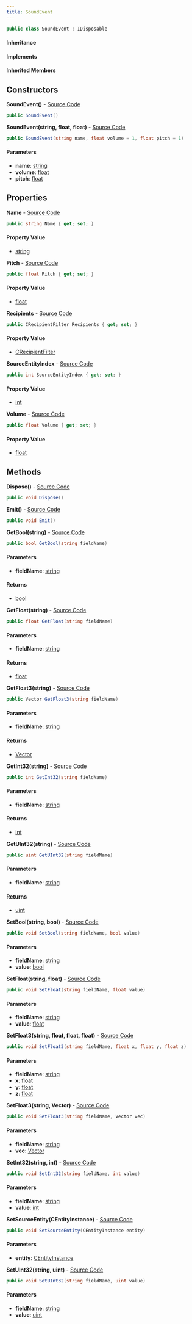 ```yaml
---
title: SoundEvent
---
```


```csharp
public class SoundEvent : IDisposable
```

#### Inheritance

#### Implements

#### Inherited Members

## Constructors

**SoundEvent()** - [Source Code](https://github.com/swiftly-solution/swiftlys2/blob/main/managed/src/SwiftlyS2.Shared/Modules/Sounds/SoundEvent.cs#L54)

```csharp
public SoundEvent()
```

**SoundEvent(string, float, float)** - [Source Code](https://github.com/swiftly-solution/swiftlys2/blob/main/managed/src/SwiftlyS2.Shared/Modules/Sounds/SoundEvent.cs#L61)

```csharp
public SoundEvent(string name, float volume = 1, float pitch = 1)
```

#### Parameters

- **name**: [string](https://learn.microsoft.com/dotnet/api/system.string)
- **volume**: [float](https://learn.microsoft.com/dotnet/api/system.single)
- **pitch**: [float](https://learn.microsoft.com/dotnet/api/system.single)

## Properties

**Name** - [Source Code](https://github.com/swiftly-solution/swiftlys2/blob/main/managed/src/SwiftlyS2.Shared/Modules/Sounds/SoundEvent.cs#L15)

```csharp
public string Name { get; set; }
```

#### Property Value

- [string](https://learn.microsoft.com/dotnet/api/system.string)

**Pitch** - [Source Code](https://github.com/swiftly-solution/swiftlys2/blob/main/managed/src/SwiftlyS2.Shared/Modules/Sounds/SoundEvent.cs#L43)

```csharp
public float Pitch { get; set; }
```

#### Property Value

- [float](https://learn.microsoft.com/dotnet/api/system.single)

**Recipients** - [Source Code](https://github.com/swiftly-solution/swiftlys2/blob/main/managed/src/SwiftlyS2.Shared/Modules/Sounds/SoundEvent.cs#L52)

```csharp
public CRecipientFilter Recipients { get; set; }
```

#### Property Value

- [CRecipientFilter](/docs/api/shared/natives/crecipientfilter)

**SourceEntityIndex** - [Source Code](https://github.com/swiftly-solution/swiftlys2/blob/main/managed/src/SwiftlyS2.Shared/Modules/Sounds/SoundEvent.cs#L25)

```csharp
public int SourceEntityIndex { get; set; }
```

#### Property Value

- [int](https://learn.microsoft.com/dotnet/api/system.int32)

**Volume** - [Source Code](https://github.com/swiftly-solution/swiftlys2/blob/main/managed/src/SwiftlyS2.Shared/Modules/Sounds/SoundEvent.cs#L34)

```csharp
public float Volume { get; set; }
```

#### Property Value

- [float](https://learn.microsoft.com/dotnet/api/system.single)

## Methods

**Dispose()** - [Source Code](https://github.com/swiftly-solution/swiftlys2/blob/main/managed/src/SwiftlyS2.Shared/Modules/Sounds/SoundEvent.cs#L141)

```csharp
public void Dispose()
```

**Emit()** - [Source Code](https://github.com/swiftly-solution/swiftlys2/blob/main/managed/src/SwiftlyS2.Shared/Modules/Sounds/SoundEvent.cs#L135)

```csharp
public void Emit()
```

**GetBool(string)** - [Source Code](https://github.com/swiftly-solution/swiftlys2/blob/main/managed/src/SwiftlyS2.Shared/Modules/Sounds/SoundEvent.cs#L81)

```csharp
public bool GetBool(string fieldName)
```

#### Parameters

- **fieldName**: [string](https://learn.microsoft.com/dotnet/api/system.string)

#### Returns

- [bool](https://learn.microsoft.com/dotnet/api/system.boolean)

**GetFloat(string)** - [Source Code](https://github.com/swiftly-solution/swiftlys2/blob/main/managed/src/SwiftlyS2.Shared/Modules/Sounds/SoundEvent.cs#L111)

```csharp
public float GetFloat(string fieldName)
```

#### Parameters

- **fieldName**: [string](https://learn.microsoft.com/dotnet/api/system.string)

#### Returns

- [float](https://learn.microsoft.com/dotnet/api/system.single)

**GetFloat3(string)** - [Source Code](https://github.com/swiftly-solution/swiftlys2/blob/main/managed/src/SwiftlyS2.Shared/Modules/Sounds/SoundEvent.cs#L127)

```csharp
public Vector GetFloat3(string fieldName)
```

#### Parameters

- **fieldName**: [string](https://learn.microsoft.com/dotnet/api/system.string)

#### Returns

- [Vector](/docs/api/shared/natives/vector)

**GetInt32(string)** - [Source Code](https://github.com/swiftly-solution/swiftlys2/blob/main/managed/src/SwiftlyS2.Shared/Modules/Sounds/SoundEvent.cs#L91)

```csharp
public int GetInt32(string fieldName)
```

#### Parameters

- **fieldName**: [string](https://learn.microsoft.com/dotnet/api/system.string)

#### Returns

- [int](https://learn.microsoft.com/dotnet/api/system.int32)

**GetUInt32(string)** - [Source Code](https://github.com/swiftly-solution/swiftlys2/blob/main/managed/src/SwiftlyS2.Shared/Modules/Sounds/SoundEvent.cs#L101)

```csharp
public uint GetUInt32(string fieldName)
```

#### Parameters

- **fieldName**: [string](https://learn.microsoft.com/dotnet/api/system.string)

#### Returns

- [uint](https://learn.microsoft.com/dotnet/api/system.uint32)

**SetBool(string, bool)** - [Source Code](https://github.com/swiftly-solution/swiftlys2/blob/main/managed/src/SwiftlyS2.Shared/Modules/Sounds/SoundEvent.cs#L76)

```csharp
public void SetBool(string fieldName, bool value)
```

#### Parameters

- **fieldName**: [string](https://learn.microsoft.com/dotnet/api/system.string)
- **value**: [bool](https://learn.microsoft.com/dotnet/api/system.boolean)

**SetFloat(string, float)** - [Source Code](https://github.com/swiftly-solution/swiftlys2/blob/main/managed/src/SwiftlyS2.Shared/Modules/Sounds/SoundEvent.cs#L106)

```csharp
public void SetFloat(string fieldName, float value)
```

#### Parameters

- **fieldName**: [string](https://learn.microsoft.com/dotnet/api/system.string)
- **value**: [float](https://learn.microsoft.com/dotnet/api/system.single)

**SetFloat3(string, float, float, float)** - [Source Code](https://github.com/swiftly-solution/swiftlys2/blob/main/managed/src/SwiftlyS2.Shared/Modules/Sounds/SoundEvent.cs#L116)

```csharp
public void SetFloat3(string fieldName, float x, float y, float z)
```

#### Parameters

- **fieldName**: [string](https://learn.microsoft.com/dotnet/api/system.string)
- **x**: [float](https://learn.microsoft.com/dotnet/api/system.single)
- **y**: [float](https://learn.microsoft.com/dotnet/api/system.single)
- **z**: [float](https://learn.microsoft.com/dotnet/api/system.single)

**SetFloat3(string, Vector)** - [Source Code](https://github.com/swiftly-solution/swiftlys2/blob/main/managed/src/SwiftlyS2.Shared/Modules/Sounds/SoundEvent.cs#L122)

```csharp
public void SetFloat3(string fieldName, Vector vec)
```

#### Parameters

- **fieldName**: [string](https://learn.microsoft.com/dotnet/api/system.string)
- **vec**: [Vector](/docs/api/shared/natives/vector)

**SetInt32(string, int)** - [Source Code](https://github.com/swiftly-solution/swiftlys2/blob/main/managed/src/SwiftlyS2.Shared/Modules/Sounds/SoundEvent.cs#L86)

```csharp
public void SetInt32(string fieldName, int value)
```

#### Parameters

- **fieldName**: [string](https://learn.microsoft.com/dotnet/api/system.string)
- **value**: [int](https://learn.microsoft.com/dotnet/api/system.int32)

**SetSourceEntity(CEntityInstance)** - [Source Code](https://github.com/swiftly-solution/swiftlys2/blob/main/managed/src/SwiftlyS2.Shared/Modules/Sounds/SoundEvent.cs#L71)

```csharp
public void SetSourceEntity(CEntityInstance entity)
```

#### Parameters

- **entity**: [CEntityInstance](/docs/api/shared/schemadefinitions/centityinstance)

**SetUInt32(string, uint)** - [Source Code](https://github.com/swiftly-solution/swiftlys2/blob/main/managed/src/SwiftlyS2.Shared/Modules/Sounds/SoundEvent.cs#L96)

```csharp
public void SetUInt32(string fieldName, uint value)
```

#### Parameters

- **fieldName**: [string](https://learn.microsoft.com/dotnet/api/system.string)
- **value**: [uint](https://learn.microsoft.com/dotnet/api/system.uint32)

